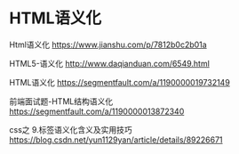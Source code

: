 # HTML语义化

Html语义化
https://www.jianshu.com/p/7812b0c2b01a

HTML5-语义化
http://www.daqianduan.com/6549.html

 HTML语义化 
 https://segmentfault.com/a/1190000019732149
 
 
前端面试题-HTML结构语义化 
https://segmentfault.com/a/1190000013872340

css之 9.标签语义化含义及实用技巧
https://blog.csdn.net/yun1129yan/article/details/89226671
